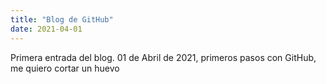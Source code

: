 ```yaml
---
title: "Blog de GitHub"
date: 2021-04-01
---
```

Primera entrada del blog.
01 de Abril de 2021, primeros pasos con GitHub, me quiero cortar un huevo
